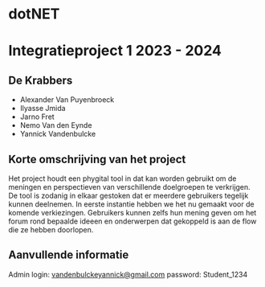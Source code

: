 # dotNET



# Integratieproject 1  2023 - 2024

## De Krabbers
- Alexander Van Puyenbroeck
- Ilyasse Jmida
- Jarno Fret
- Nemo Van den Eynde
- Yannick Vandenbulcke

## Korte omschrijving van het project
Het project houdt een phygital tool in dat kan worden gebruikt om de meningen en perspectieven van verschillende doelgroepen te verkrijgen. De tool is zodanig in elkaar gestoken dat er meerdere gebruikers tegelijk kunnen deelnemen. In eerste instantie hebben we het nu gemaakt voor de komende verkiezingen. Gebruikers kunnen zelfs hun mening geven om het forum rond bepaalde ideeen en onderwerpen dat gekoppeld is aan de flow die ze hebben doorlopen.


## Aanvullende informatie
Admin login: vandenbulckeyannick@gmail.com password: Student_1234